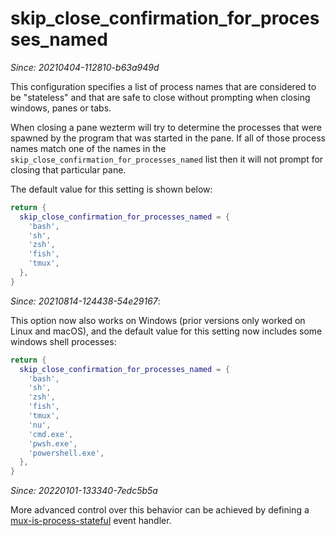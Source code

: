 # skip_close_confirmation_for_processes_named

*Since: 20210404-112810-b63a949d*

This configuration specifies a list of process names that are
considered to be "stateless" and that are safe to close without
prompting when closing windows, panes or tabs.

When closing a pane wezterm will try to determine the processes
that were spawned by the program that was started in the pane.
If all of those process names match one of the names in the
`skip_close_confirmation_for_processes_named` list then it will
not prompt for closing that particular pane.

The default value for this setting is shown below:

```lua
return {
  skip_close_confirmation_for_processes_named = {
    'bash',
    'sh',
    'zsh',
    'fish',
    'tmux',
  },
}
```

*Since: 20210814-124438-54e29167*:

This option now also works on Windows (prior versions only worked on Linux and
macOS), and the default value for this setting now includes some windows shell
processes:

```lua
return {
  skip_close_confirmation_for_processes_named = {
    'bash',
    'sh',
    'zsh',
    'fish',
    'tmux',
    'nu',
    'cmd.exe',
    'pwsh.exe',
    'powershell.exe',
  },
}
```

*Since: 20220101-133340-7edc5b5a*

More advanced control over this behavior can be achieved by defining a
[mux-is-process-stateful](../mux-events/mux-is-process-stateful.md) event handler.

